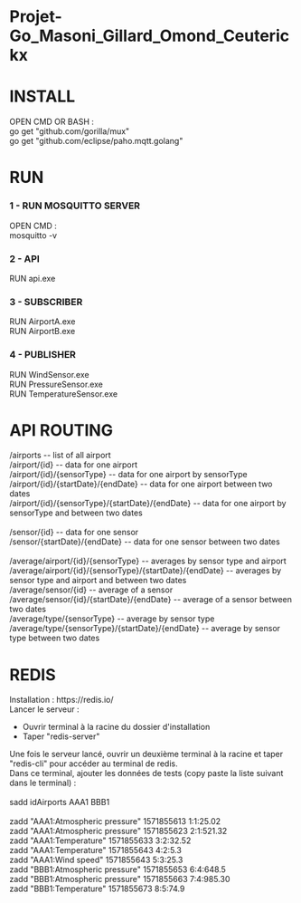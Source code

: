 # Projet-Go_Masoni_Gillard_Omond_Ceuterickx

<h1>INSTALL</h1>
<p>
  OPEN CMD OR BASH : <br/>
go get "github.com/gorilla/mux"<br/>
go get "github.com/eclipse/paho.mqtt.golang"<br/>
</p>

<h1>RUN</h1>

<h3>1 - RUN MOSQUITTO SERVER</h3>
<p>
  OPEN CMD :<br/>
mosquitto -v <br/>
</p>

<h3>2 - API</h3> 
<p>
  RUN api.exe
</p>

<h3>3 - SUBSCRIBER</h3>
<p>
  RUN AirportA.exe<br/>
  RUN AirportB.exe<br/>
</p>

<h3>4 - PUBLISHER</h3>
<p>
  RUN WindSensor.exe<br/>
  RUN PressureSensor.exe<br/>
  RUN TemperatureSensor.exe<br/>
</p>

<h1>API ROUTING</h1>

<p>
/airports -- list of all airport<br/>
/airport/{id} -- data for one airport<br/>
/airport/{id}/{sensorType} -- data for one airport by sensorType<br/>
/airport/{id}/{startDate}/{endDate} -- data for one airport between two dates<br/>
/airport/{id}/{sensorType}/{startDate}/{endDate} -- data for one airport by sensorType and between two dates<br/>  
<br/>  
/sensor/{id} -- data for one sensor<br/>
/sensor/{startDate}/{endDate} -- data for one sensor between two dates<br/>
<br/>
/average/airport/{id}/{sensorType} -- averages by sensor type and airport<br/>
/average/airport/{id}/{sensorType}/{startDate}/{endDate} -- averages by sensor type and airport and between two dates<br/>
/average/sensor/{id} -- average of a sensor<br/>
/average/sensor/{id}/{startDate}/{endDate} -- average of a sensor between two dates<br/>
/average/type/{sensorType} -- average by sensor type<br/>
/average/type/{sensorType}/{startDate}/{endDate} -- average by sensor type between two dates<br/>  
</p>

<h1>REDIS</h1>

<p>
  Installation : https://redis.io/<br/>
  Lancer le serveur :
  <ul>
    <li>
      Ouvrir terminal à la racine du dossier d'installation
    </li>
    <li>
      Taper "redis-server"
    </li>
  </ul>
  
  Une fois le serveur lancé, ouvrir un deuxième terminal à la racine et taper "redis-cli" pour accéder au terminal de redis.<br/>
  Dans ce terminal, ajouter les données de tests (copy paste la liste suivant dans le terminal) :<br/>
  <br/>
  sadd idAirports AAA1 BBB1<br/>
  <br/>
  zadd "AAA1:Atmospheric pressure" 1571855613 1:1:25.02<br/>
  zadd "AAA1:Atmospheric pressure" 1571855623 2:1:521.32<br/>
  zadd "AAA1:Temperature" 1571855633 3:2:32.52<br/>
  zadd "AAA1:Temperature" 1571855643 4:2:5.3<br/>
  zadd "AAA1:Wind speed" 1571855643 5:3:25.3<br/>
  zadd "BBB1:Atmospheric pressure" 1571855653 6:4:648.5<br/>
  zadd "BBB1:Atmospheric pressure" 1571855663 7:4:985.30<br/>
  zadd "BBB1:Temperature" 1571855673 8:5:74.9<br/>
</p>
